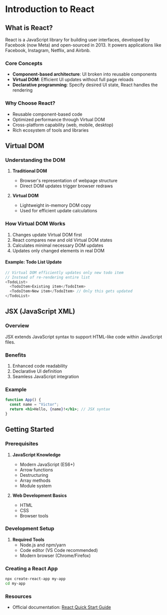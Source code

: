 # Introduction to React

## What is React?
React is a JavaScript library for building user interfaces, developed by Facebook (now Meta) and open-sourced in 2013. It powers applications like Facebook, Instagram, Netflix, and Airbnb.

### Core Concepts
- **Component-based architecture**: UI broken into reusable components
- **Virtual DOM**: Efficient UI updates without full page reloads
- **Declarative programming**: Specify desired UI state, React handles the rendering

### Why Choose React?
- Reusable component-based code
- Optimized performance through Virtual DOM
- Cross-platform capability (web, mobile, desktop)
- Rich ecosystem of tools and libraries

## Virtual DOM

### Understanding the DOM
1. **Traditional DOM**
   - Browser's representation of webpage structure
   - Direct DOM updates trigger browser redraws

2. **Virtual DOM**
   - Lightweight in-memory DOM copy
   - Used for efficient update calculations

### How Virtual DOM Works
1. Changes update Virtual DOM first
2. React compares new and old Virtual DOM states
3. Calculates minimal necessary DOM updates
4. Updates only changed elements in real DOM

#### Example: Todo List Update
```javascript
// Virtual DOM efficiently updates only new todo item
// Instead of re-rendering entire list
<TodoList>
  <TodoItem>Existing item</TodoItem>
  <TodoItem>New item</TodoItem> // Only this gets updated
</TodoList>
```

## JSX (JavaScript XML)

### Overview
JSX extends JavaScript syntax to support HTML-like code within JavaScript files.

### Benefits
1. Enhanced code readability
2. Declarative UI definition
3. Seamless JavaScript integration

### Example
```jsx
function App() {
  const name = "Victor";
  return <h1>Hello, {name}!</h1>; // JSX syntax
}
```

## Getting Started

### Prerequisites
1. **JavaScript Knowledge**
   - Modern JavaScript (ES6+)
   - Arrow functions
   - Destructuring
   - Array methods
   - Module system

2. **Web Development Basics**
   - HTML
   - CSS
   - Browser tools

### Development Setup
1. **Required Tools**
   - Node.js and npm/yarn
   - Code editor (VS Code recommended)
   - Modern browser (Chrome/Firefox)

### Creating a React App
```bash
npx create-react-app my-app
cd my-app
```

### Resources
- Official documentation: [React Quick Start Guide](https://react.dev/learn)
